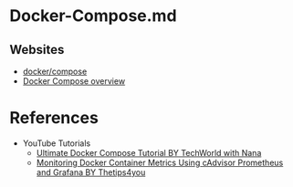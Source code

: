 # Docker-Compose.md

## Websites

* [docker/compose](https://github.com/docker/compose)
* [Docker Compose overview](https://docs.docker.com/compose/)

# References

* YouTube Tutorials
  * [Ultimate Docker Compose Tutorial BY TechWorld with Nana](https://www.youtube.com/watch?v=SXwC9fSwct8)
  * [Monitoring Docker Container Metrics Using cAdvisor Prometheus and Grafana BY Thetips4you](https://www.youtube.com/watch?v=SVIGKcMJ31E)
  